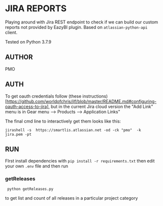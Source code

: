 # JIRA REPORTS

Playing around with Jira REST endpoint to check if we can build our custom reports not provided by EazyBI plugin. Based on `atlassian-python-api` client.

Tested on Python 3.7.9

## AUTHOR

PMO

## AUTH

To get oauth credentials follow (these instructions)[https://github.com/worldofchris/jlf/blob/master/README.md#configuring-oauth-access-to-jira], but in the current Jira cloud version the "Add Link" menu is in Gear menu --> Products --> Application Links"

The final cmd line to interactively get them looks like this:
```shell
jirashell -s  https://smartlis.atlassian.net -od -ck "pmo"  -k jira.pem -pt
```

## RUN

FIrst install dependencies with `pip install -r requirements.txt` then edit your own `.env` file and then run

### getReleases

``` python getReleases.py```

to get list and count of all releases in a particular project category